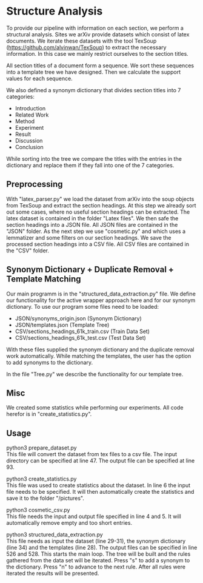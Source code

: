 # Structure Analysis

To provide our pipeline with information on each section, we perform a structural analysis. 
Sites we arXiv provide datasets which consist of latex documents. 
We iterate these datasets with the tool TexSoup (https://github.com/alvinwan/TexSoup)  to extract the necessary information.
In this case we mainly restrict ourselves to the section titles. 

All section titles of a document form a sequence. 
We sort these sequences into a template tree we have designed.
Then we calculate the support values for each sequence.

We also defined a synonym dictionary that divides section titles into 7 categories:
- Introduction
- Related Work
- Method
- Experiment
- Result
- Discussion
- Conclusion

While sorting into the tree we compare the titles with the entries in the dictionary and replace them if they fall into one of the 7 categories. 

## Preprocessing

With "latex_parser.py" we load the dataset from arXiv into the soup objects from TexSoup and extract the section headings. At this step we already sort out some cases, where no useful section headings can be extracted. 
The latex dataset is contained in the folder "Latex files".
We then safe the section headings into a JSON file. All JSON files are contained in the "JSON" folder.
As the next step we use "cosmetic.py" and which uses a lemmatizer and some filters on our section headings.
We save the processed section headings into a CSV file. All CSV files are contained in the "CSV" folder.

## Synonym Dictionary + Duplicate Removal + Template Matching

Our main programm is in the "structured_data_extraction.py" file. We define our functionality for the active wrapper approach here and for our synonym dictionary. To use our program some files need to be loaded:
- JSON/synonyms_origin.json (Synonym Dictionary)
- JSON/templates.json (Template Tree)
- CSV/sections_headings_61k_train.csv (Train Data Set)
- CSV/sections_headings_61k_test.csv (Test Data Set)

With these files supplied the synonym dictionary and the duplicate removal work automatically. 
While matching the templates, the user has the option to add synonyms to the dictionary. 

In the file "Tree.py" we describe the functionality for our template tree. 

## Misc

We created some statistics while performing our experiments. All code herefor is in "create_statistics.py".

## Usage
python3 prepare_dataset.py<br/>
This file will convert the dataset from tex files to a csv file. 
The input directory can be specified at line 47.
The output file can be specified at line 93.

python3 create_statistics.py<br/>
This file was used to create statistics about the dataset.
In line 6 the input file needs to be specified. 
It will then automatically create the statistics and save it to the folder "/pictures".

python3 cosmetic_csv.py<br/>
This file needs the input and output file specified in line 4 and 5.
It will automatically remove empty and too short entries. 

python3 structured_data_extraction.py<br/>
This file needs as input the dataset (line 29-31), the synonym dictionary (line 34) and the templates (line 28).
The output files can be specified in line 526 and 528.
This starts the main loop. The tree will be built and the rules gathered from the data set will be iterated. 
Press "s" to add a synonym to the dictionary.
Press "n" to advance to the next rule. 
After all rules were iterated the results will be presented.
